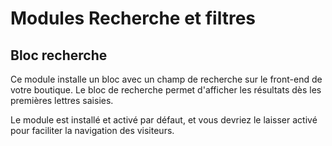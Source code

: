 # Modules Recherche et filtres

## Bloc recherche <a href="#modulesrechercheetfiltres-blocrecherche" id="modulesrechercheetfiltres-blocrecherche"></a>

Ce module installe un bloc avec un champ de recherche sur le front-end de votre boutique. Le bloc de recherche permet d'afficher les résultats dès les premières lettres saisies.

Le module est installé et activé par défaut, et vous devriez le laisser activé pour faciliter la navigation des visiteurs.
